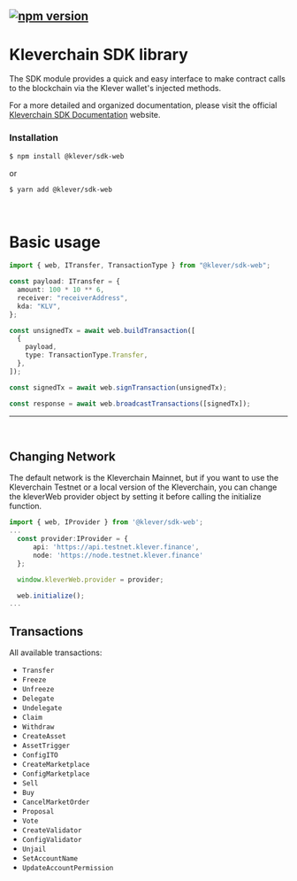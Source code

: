## [![npm version](https://badge.fury.io/js/@klever%2Fsdk-web.svg)](https://badge.fury.io/js/@klever%2Fsdk-web)

# Kleverchain SDK library

The SDK module provides a quick and easy interface to make contract calls to the blockchain via the Klever wallet's injected methods.

For a more detailed and organized documentation, please visit the official [Kleverchain SDK Documentation](https://klever.gitbook.io/kleverchain-sdk/) website.

### Installation

```bash
$ npm install @klever/sdk-web
```

or

```bash
$ yarn add @klever/sdk-web
```

<br/>

# Basic usage

```ts
import { web, ITransfer, TransactionType } from "@klever/sdk-web";

const payload: ITransfer = {
  amount: 100 * 10 ** 6,
  receiver: "receiverAddress",
  kda: "KLV",
};

const unsignedTx = await web.buildTransaction([
  {
    payload,
    type: TransactionType.Transfer,
  },
]);

const signedTx = await web.signTransaction(unsignedTx);

const response = await web.broadcastTransactions([signedTx]);
```

<hr/>

<br/>

## Changing Network

The default network is the Kleverchain Mainnet, but if you want to use the Kleverchain Testnet or a local version of the Kleverchain, you can change the kleverWeb provider object by setting it before calling the initialize function.

```ts
import { web, IProvider } from '@klever/sdk-web';
...
  const provider:IProvider = {
      api: 'https://api.testnet.klever.finance',
      node: 'https://node.testnet.klever.finance'
  };

  window.kleverWeb.provider = provider;

  web.initialize();
...
```

## Transactions

All available transactions:

- `Transfer`
- `Freeze`
- `Unfreeze`
- `Delegate`
- `Undelegate`
- `Claim`
- `Withdraw`
- `CreateAsset`
- `AssetTrigger`
- `ConfigITO`
- `CreateMarketplace`
- `ConfigMarketplace`
- `Sell`
- `Buy`
- `CancelMarketOrder`
- `Proposal`
- `Vote`
- `CreateValidator`
- `ConfigValidator`
- `Unjail`
- `SetAccountName`
- `UpdateAccountPermission`
